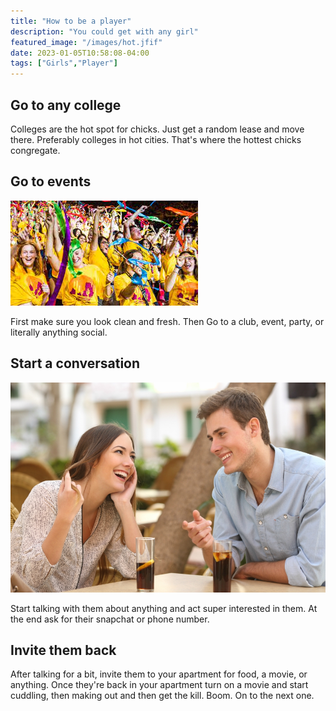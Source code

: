 ```yaml
---
title: "How to be a player"
description: "You could get with any girl"
featured_image: "/images/hot.jfif"
date: 2023-01-05T10:58:08-04:00
tags: ["Girls","Player"]
---
```




## Go to any college

Colleges are the hot spot for chicks. Just get a random lease and move there. Preferably colleges in hot cities. That's where the hottest chicks congregate.


## Go to events
![asu](/content/images/asy.jfif)

First make sure you look clean and fresh. Then Go to a club, event, party, or literally anything social. 

## Start a conversation 

![convo](/content/images/girlguy.jpg)

Start talking with them about anything and act super interested in them. At the end ask for their snapchat or phone number. 


## Invite them back

After talking for a bit, invite them to your apartment for food, a movie, or anything. Once they're back in your apartment turn on a movie and start cuddling, then making out and then get the kill. Boom. On to the next one.



